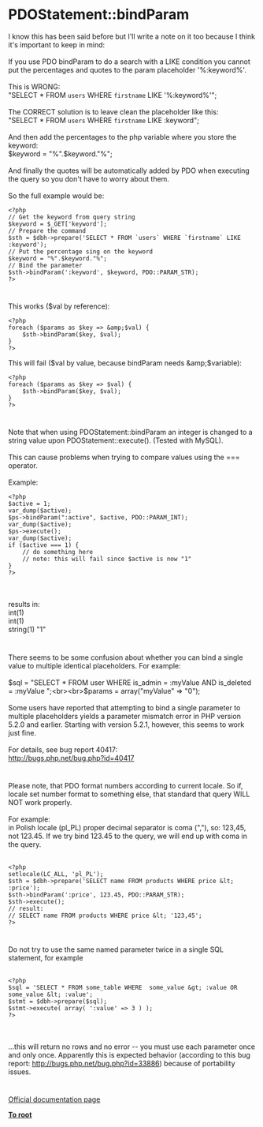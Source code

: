 # PDOStatement::bindParam



I know this has been said before but I&apos;ll write a note on it too because I think it&apos;s important to keep in mind:<br><br>If you use PDO bindParam to do a search with a LIKE condition you cannot put the percentages and quotes to the param placeholder &apos;%:keyword%&apos;.<br><br>This is WRONG:<br>"SELECT * FROM `users` WHERE `firstname` LIKE &apos;%:keyword%&apos;";<br><br>The CORRECT solution is to leave clean the placeholder like this:<br>"SELECT * FROM `users` WHERE `firstname` LIKE :keyword";<br><br>And then add the percentages to the php variable where you store the keyword:<br>$keyword = "%".$keyword."%";<br><br>And finally the quotes will be automatically added by PDO when executing the query so you don&apos;t have to worry about them.<br><br>So the full example would be:<br>

```
<?php
// Get the keyword from query string
$keyword = $_GET['keyword'];
// Prepare the command
$sth = $dbh->prepare('SELECT * FROM `users` WHERE `firstname` LIKE :keyword');
// Put the percentage sing on the keyword
$keyword = "%".$keyword."%";
// Bind the parameter
$sth->bindParam(':keyword', $keyword, PDO::PARAM_STR);
?>
```
  

#

This works ($val by reference):<br>

```
<?php
foreach ($params as $key => &amp;$val) {
    $sth->bindParam($key, $val);
}
?>
```


This will fail ($val by value, because bindParam needs &amp;$variable):


```
<?php
foreach ($params as $key => $val) {
    $sth->bindParam($key, $val);
}
?>
```
  

#

Note that when using PDOStatement::bindParam an integer is changed to a string value upon PDOStatement::execute(). (Tested with MySQL). <br><br>This can cause problems when trying to compare values using the === operator.<br><br>Example:<br>

```
<?php
$active = 1;
var_dump($active);
$ps->bindParam(":active", $active, PDO::PARAM_INT);
var_dump($active);
$ps->execute();
var_dump($active);
if ($active === 1) {
    // do something here
    // note: this will fail since $active is now "1"
}
?>
```
<br><br>results in:<br>int(1) <br>int(1) <br>string(1) "1"  

#

There seems to be some confusion about whether you can bind a single value to multiple identical placeholders. For example:<br><br>$sql = "SELECT * FROM user WHERE is_admin = :myValue AND is_deleted = :myValue ";<br><br>$params = array("myValue" =&gt; "0");<br><br>Some users have reported that attempting to bind a single parameter to multiple placeholders yields a parameter mismatch error in PHP version 5.2.0 and earlier. Starting with version 5.2.1, however, this seems to work just fine.<br><br>For details, see bug report 40417:<br>http://bugs.php.net/bug.php?id=40417  

#

Please note, that PDO format numbers according to current locale. So if, locale set number format to something else, that standard that query WILL NOT work properly.<br><br>For example:<br>in Polish locale (pl_PL) proper decimal separator is coma (","), so: 123,45, not 123.45. If we try bind 123.45 to the query, we will end up with coma in the query.<br><br>

```
<?php
setlocale(LC_ALL, 'pl_PL');
$sth = $dbh->prepare('SELECT name FROM products WHERE price &lt; :price');
$sth->bindParam(':price', 123.45, PDO::PARAM_STR);
$sth->execute();
// result:
// SELECT name FROM products WHERE price &lt; '123,45';
?>
```
  

#

Do not try to use the same named parameter twice in a single SQL statement, for example<br><br>

```
<?php
$sql = 'SELECT * FROM some_table WHERE  some_value &gt; :value OR some_value &lt; :value';
$stmt = $dbh->prepare($sql);
$stmt->execute( array( ':value' => 3 ) );
?>
```
<br><br>...this will return no rows and no error -- you must use each parameter once and only once. Apparently this is expected behavior (according to this bug report: http://bugs.php.net/bug.php?id=33886)  because of portability issues.  

#

[Official documentation page](https://www.php.net/manual/en/pdostatement.bindparam.php)

**[To root](/README.md)**
